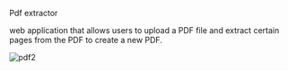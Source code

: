 Pdf extractor 

web application that allows users to upload a PDF file and extract certain pages from the PDF to create a new PDF.

![pdf2](https://github.com/athlrajm/PdfTask/assets/133761468/28cd3fb9-bf73-4c6d-ad0b-1a2b4a8d0b15)
